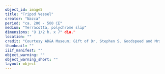 ```yaml
---
object_id: image5
title: "Tripod Vessel"
creator: "Nazca"
period: "ca. 200 - 500 CE"
medium: "Terracotta, polychrome slip"
dimensions: "8 1/2 h. x 7" dia."
location: ""
credit: "Courtesy AD&A Museum; Gift of Dr. Stephen S. Goodspeed and Mrs. John Goodspeed Ainsworth"
thumbnail: ""
iiif_manifest: ""
object_warning: ""
object_warning_short: ""
layout: object
---
```



